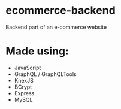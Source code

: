 # ecommerce-backend
Backend part of an e-commerce website

# Made using:
- JavaScript
- GraphQL / GraphQLTools
- KnexJS
- BCrypt
- Express
- MySQL
